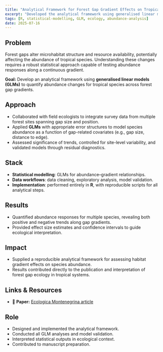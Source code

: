 ```yaml
---
title: "Analytical Framework for Forest Gap Gradient Effects on Tropical Species Abundance"
excerpt: "Developed the analytical framework using generalised linear models to assess abundance changes of tropical species across forest gap gradients."
tags: [R, statistical-modelling, GLM, ecology, abundance-analysis]
date: 2025-07-16
---
```


## Problem
Forest gaps alter microhabitat structure and resource availability, potentially affecting the abundance of tropical species. Understanding these changes requires a robust statistical approach capable of testing abundance responses along a continuous gradient.

**Goal:** Develop an analytical framework using **generalised linear models (GLMs)** to quantify abundance changes for tropical species across forest gap gradients.

## Approach
- Collaborated with field ecologists to integrate survey data from multiple forest sites spanning gap size and position.
- Applied **GLMs** with appropriate error structures to model species abundance as a function of gap-related covariates (e.g., gap size, distance to edge).
- Assessed significance of trends, controlled for site-level variability, and validated models through residual diagnostics.

## Stack
- **Statistical modelling**: GLMs for abundance–gradient relationships.
- **Data workflows**: data cleaning, exploratory analysis, model validation.
- **Implementation**: performed entirely in **R**, with reproducible scripts for all analytical steps.

## Results
- Quantified abundance responses for multiple species, revealing both positive and negative trends along gap gradients.
- Provided effect size estimates and confidence intervals to guide ecological interpretation.

## Impact
- Supplied a reproducible analytical framework for assessing habitat gradient effects on species abundance.
- Results contributed directly to the publication and interpretation of forest gap ecology in tropical systems.

## Links & Resources
- 📄 **Paper:** [Ecologica Montenegrina article](https://www.biotaxa.org/em/article/view/87143)

## Role
- Designed and implemented the analytical framework.
- Conducted all GLM analyses and model validation.
- Interpreted statistical outputs in ecological context.
- Contributed to manuscript preparation.
